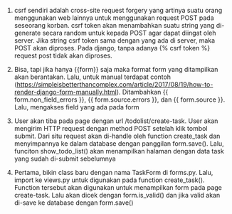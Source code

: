 1. csrf sendiri adalah cross-site request forgery yang artinya suatu orang menggunakan web lainnya untuk menggunakan 
request POST pada seseorang korban. csrf token akan menambahkan suatu string yang di-generate secara random untuk kepada
POST agar dapat diingat oleh server. Jika string csrf token sama dengan yang ada di server, maka POST akan diproses. 
Pada django, tanpa adanya {% csrf token %} request post tidak akan diproses.
2. Bisa, tapi jika hanya {{form}} saja maka format form yang ditampilkan akan berantakan. Lalu, untuk manual terdapat 
contoh (https://simpleisbetterthancomplex.com/article/2017/08/19/how-to-render-django-form-manually.html). Ditambahkan 
{{ form.non_field_errors }}, {{ form.source.errors }}, dan {{ form.source }}. Lalu, mengakses field yang ada pada form

3. User akan tiba pada page dengan url /todolist/create-task. User akan mengirim HTTP request dengan method POST setelah 
klik tombol submit. Dari situ request akan di-handle oleh function create_task dan menyimpannya ke dalam database dengan 
panggilan form.save(). Lalu, funciton show_todo_list() akan menampilkan halaman dengan data task yang sudah di-submit 
sebelumnya
4. Pertama, bikin class baru dengan nama TaskForm di forms.py. Lalu, import ke views.py untuk digunakan pada function 
create_task(). Function tersebut akan digunakan untuk menampilkan form pada page create-task. Lalu akan dicek dengan 
form.is_valid() dan jika valid akan di-save ke database dengan form.save()